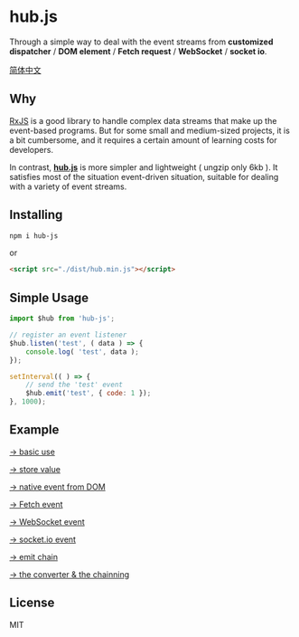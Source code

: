 # hub.js

Through a simple way to deal with the event streams from **customized dispatcher** / **DOM element** / **Fetch request** / **WebSocket** / **socket io**.

[简体中文](./README.zh-CN.md)

## Why

[RxJS](https://github.com/reactivex/rxjs) is a good library to handle complex data streams that make up the event-based programs. But for some small and medium-sized projects, it is a bit cumbersome, and it requires a certain amount of learning costs for developers.

In contrast, **[hub.js](https://github.com/yyued/hub.js)** is more simpler and lightweight ( ungzip only 6kb ). It satisfies most of the situation event-driven situation, suitable for dealing with a variety of  event streams.

## Installing

```sh
npm i hub-js
```

or

```html
<script src="./dist/hub.min.js"></script>
```

## Simple Usage

```js
import $hub from 'hub-js';

// register an event listener
$hub.listen('test', ( data ) => {
    console.log( 'test', data );
});

setInterval(( ) => {
    // send the 'test' event
    $hub.emit('test', { code: 1 });
}, 1000);
```

## Example

[→ basic use](https://github.com/yyued/hub.js/blob/master/example/basic_use.html)

[→ store value](https://github.com/yyued/hub.js/blob/master/example/store_value.html)

[→ native event from DOM](https://github.com/yyued/hub.js/blob/master/example/native_event_from_dom.html)

[→ Fetch event](https://github.com/yyued/hub.js/blob/master/example/fetch_event.html)

[→ WebSocket event](https://github.com/yyued/hub.js/blob/master/example/websocket_event.html)

[→ socket.io event](https://github.com/yyued/hub.js/blob/master/example/socket_io_event.html)

[→ emit chain](https://github.com/yyued/hub.js/blob/master/example/emit_chain.html)

[→ the converter & the chainning](https://github.com/yyued/hub.js/blob/master/example/converter_chaining.html)

## License

MIT
